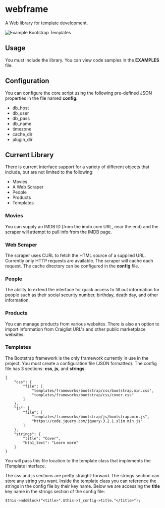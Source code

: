 # webframe
A Web library for template development.

![Example Bootstrap Templates](https://i.ibb.co/nsKM1Xp/screencapture-getbootstrap-docs-4-0-examples-cover-2021-12-19-03-15-36.gif)

## Usage
You must include the library. You can view code samples in the **EXAMPLES** file.

## Configuration
You can configure the core script using the following pre-defined JSON properties in the file named **config**.

- db_host
- db_user
- db_pass
- db_name
- timezone
- cache_dir
- plugin_dir

## Current Library
There is current interface support for a variety of different objects that include, but are not limited to the following:

- Movies
- A Web Scraper
- People
- Products
- Templates

### Movies
You can supply an IMDB ID (from the imdb.com URL, near the end) and the scraper will attempt to pull info from the IMDB page.

### Web Scraper
The scraper uses CURL to fetch the HTML source of a supplied URL. Currently only HTTP requests are available. The scraper will cache each request. The cache directory can be configured in the **config** file.

### People
The ability to extend the interface for quick access to fill out information for people such as their social security number, birthday, death day, and other information. 

### Products
You can manage products from various websites. There is also an option to import information from Craiglist URL's and other public marketplace websites.

### Templates
The Bootstrap framework is the only framework currently in use in the project. You must create a configuration file (JSON formatted). The config file has 3 sections: **css**, **js**, and **strings**.

```
{
	"css": {
		"file": [
			"templates/frameworks/bootstrap/css/bootstrap.min.css",
			"templates/frameworks/bootstrap/css/cover.css"
		]
	},
	"js": {
		"file": [
			"templates/frameworks/bootstrap/js/bootstrap.min.js",
			"https://code.jquery.com/jquery-3.2.1.slim.min.js"
		]
	},
	"strings": {
		"title": "Cover",
		"btn1_text": "Learn more"
	}
}
```
You will pass this file location to the template class that implements the ITemplate interface.

The css and js sections are pretty straight-forward. The strings section can store any string you want. Inside the template class you can reference the strings in the config file by their key name. Below we are accessing the **title** key name in the strings section of the config file:

```
$this->addBlock("<title>".$this->t_config->title."</title>");
```
